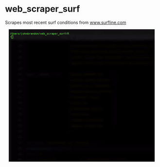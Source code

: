 # web_scraper_surf
Scrapes most recent surf conditions from www.surfline.com

<p align="center">
  <img src="./Jun-07-2017_15-29-53.gif" width="480" height="435" align="center">
</p>

